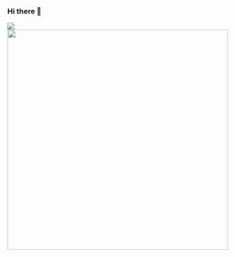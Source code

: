 ### Hi there 👋

<a width = 500>
  <img align="center" src="https://github-readme-stats.vercel.app/api?username=wxmbaci&show_icons=true&theme=radical&card_width=100%"" />
</a>
<a width = 500>
  <img align="center" width ="500" src="https://github-readme-stats.vercel.app/api/top-langs/?username=wxmbaci&show_icons=true&theme=radical&layout=compact" />
</a>
